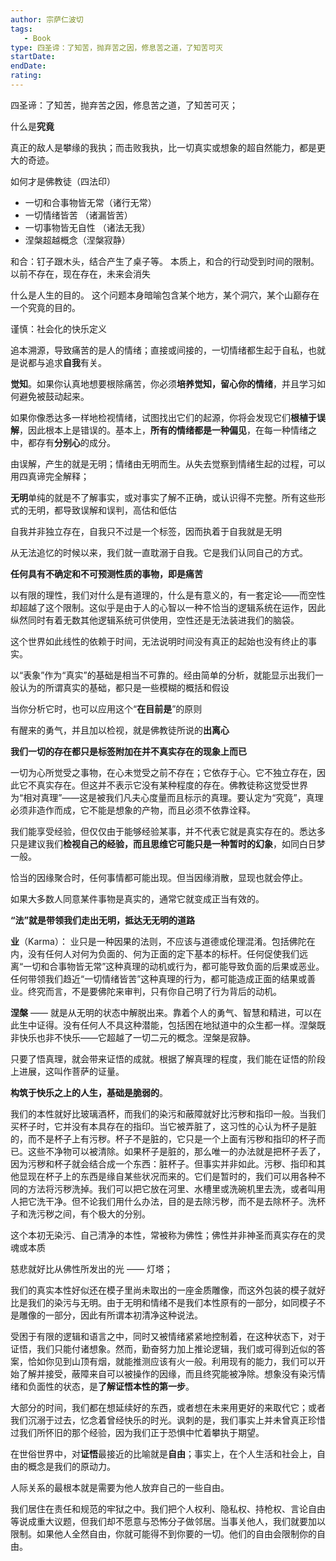 ```yaml
---
author: 宗萨仁波切
tags: 
   - Book 
type: 四圣谛：了知苦，抛弃苦之因，修息苦之道，了知苦可灭
startDate: 
endDate:
rating: 
---
```


四圣谛：了知苦，抛弃苦之因，修息苦之道，了知苦可灭；

什么是**究竟** 

真正的敌人是攀缘的我执；而击败我执，比一切真实或想象的超自然能力，都是更大的奇迹。

如何才是佛教徒（四法印）
- 一切和合事物皆无常（诸行无常）
- 一切情绪皆苦 （诸漏皆苦）
- 一切事物皆无自性 （诸法无我）
- 涅槃超越概念（涅槃寂静）


和合：钉子跟木头，结合产生了桌子等。
本质上，和合的行动受到时间的限制。以前不存在，现在存在，未来会消失


什么是人生的目的。
这个问题本身暗喻包含某个地方，某个洞穴，某个山巅存在一个究竟的目的。


谨慎：社会化的快乐定义


追本溯源，导致痛苦的是人的情绪；直接或间接的，一切情绪都生起于自私，也就是说都与追求**自我**有关。

**觉知**。如果你认真地想要根除痛苦，你必须**培养觉知，留心你的情绪**，并且学习如何避免被鼓动起来。

如果你像悉达多一样地检视情绪，试图找出它们的起源，你将会发现它们**根植于误解**，因此根本上是错误的。基本上，**所有的情绪都是一种偏见**，在每一种情绪之中，都存有**分别心**的成分。


由误解，产生的就是无明；情绪由无明而生。从失去觉察到情绪生起的过程，可以用四真谛完全解释；

**无明**单纯的就是不了解事实，或对事实了解不正确，或认识得不完整。所有这些形式的无明，都导致误解和误判，高估和低估


自我并非独立存在，自我只不过是一个标签，因而执着于自我就是无明

从无法追忆的时候以来，我们就一直耽溺于自我。它是我们认同自己的方式。

**任何具有不确定和不可预测性质的事物，即是痛苦**


以有限的理性，我们对什么是有道理的，什么是有意义的，有一套定论——而空性却超越了这个限制。这似乎是由于人的心智以一种不恰当的逻辑系统在运作，因此纵然同时有着无数其他逻辑系统可供使用，空性还是无法装进我们的脑袋。


这个世界如此线性的依赖于时间，无法说明时间没有真正的起始也没有终止的事实。

以“表象”作为“真实”的基础是相当不可靠的。经由简单的分析，就能显示出我们一般认为的所谓真实的基础，都只是一些模糊的概括和假设

当你分析它时，也可以应用这个“**在目前是**”的原则

有醒来的勇气，并且加以检视，就是佛教徒所说的**出离心**

**我们一切的存在都只是标签附加在并不真实存在的现象上而已**


一切为心所觉受之事物，在心未觉受之前不存在；它依存于心。它不独立存在，因此它不真实存在。但这并不表示它没有某种程度的存在。佛教徒称这觉受世界为“相对真理”——这是被我们凡夫心度量而且标示的真理。要认定为“究竟”，真理必须非造作而成，它不能是想象的产物，而且必须不依靠诠释。


我们能享受经验，但仅仅由于能够经验某事，并不代表它就是真实存在的。悉达多只是建议我们**检视自己的经验，而且思维它可能只是一种暂时的幻象**，如同白日梦一般。

恰当的因缘聚合时，任何事情都可能出现。但当因缘消散，显现也就会停止。

如果大多数人同意某件事物是真实的，通常它就变成正当有效的。


**“法”就是带领我们走出无明，抵达无无明的道路**


**业**（Karma）：
业只是一种因果的法则，不应该与道德或伦理混淆。包括佛陀在内，没有任何人对何为负面的、何为正面的定下基本的标杆。任何促使我们远离“一切和合事物皆无常”这种真理的动机或行为，都可能导致负面的后果或恶业。任何带领我们趋近“一切情绪皆苦”这种真理的行为，都可能造成正面的结果或善业。终究而言，不是要佛陀来审判，只有你自己明了行为背后的动机。



**涅槃** —— 就是从无明的状态中解脱出来。靠着个人的勇气、智慧和精进，可以在此生中证得。没有任何人不具这种潜能，包括困在地狱道中的众生都一样。涅槃既非快乐也非不快乐——它超越了一切二元的概念。涅槃是寂静。


只要了悟真理，就会带来证悟的成就。根据了解真理的程度，我们能在证悟的阶段上进展，这叫作菩萨的证量。


**构筑于快乐之上的人生，基础是脆弱的**。


我们的本性就好比玻璃酒杯，而我们的染污和蔽障就好比污秽和指印一般。当我们买杯子时，它并没有本具存在的指印。当它被弄脏了，这习性的心认为杯子是脏的，而不是杯子上有污秽。杯子不是脏的，它只是一个上面有污秽和指印的杯子而已。这些不净物可以被清除。如果杯子是脏的，那么唯一的办法就是把杯子丢了，因为污秽和杯子就会结合成一个东西：脏杯子。但事实并非如此。污秽、指印和其他显现在杯子上的东西是缘自某些状况而来的。它们是暂时的，我们可以用各种不同的方法将污秽洗掉。我们可以把它放在河里、水槽里或洗碗机里去洗，或者叫用人把它洗干净。但不论我们用什么办法，目的是去除污秽，而不是去除杯子。洗杯子和洗污秽之间，有个极大的分别。

这个本初无染污、自己清净的本性，常被称为佛性；佛性并非神圣而真实存在的灵魂或本质


慈悲就好比从佛性所发出的光 —— 灯塔；

我们的真实本性好似还在模子里尚未取出的一座金质雕像，而这外包装的模子就好比是我们的染污与无明。由于无明和情绪不是我们本性原有的一部分，如同模子不是雕像的一部分，因此有所谓本初清净这种说法。


受困于有限的逻辑和语言之中，同时又被情绪紧紧地控制着，在这种状态下，对于证悟，我们只能付诸想象。然而，勤奋努力加上推论逻辑，我们或可得到近似的答案，恰如你见到山顶有烟，就能推测应该有火一般。利用现有的能力，我们可以开始了解并接受，蔽障来自可以被操作的因缘，而且终究能被净除。想象没有染污情绪和负面性的状态，是**了解证悟本性的第一步**。


大部分的时间，我们都在想延续好的东西，或者想在未来用更好的来取代它；或者我们沉溺于过去，忆念着曾经快乐的时光。讽刺的是，我们事实上并未曾真正珍惜过我们所怀旧的那个经验，因为我们正于恐惧中忙着攀执于期望。


在世俗世界中，对**证悟**最接近的比喻就是**自由**；事实上，在个人生活和社会上，自由的概念是我们的原动力。

人际关系的最根本就是需要为他人放弃自己的一些自由。

我们居住在责任和规范的牢狱之中。我们把个人权利、隐私权、持枪权、言论自由等说成重大议题，但我们却不愿意与恐怖分子做邻居。当事关他人，我们就要加以限制。如果他人全然自由，你就可能得不到你要的一切。他们的自由会限制你的自由。





















